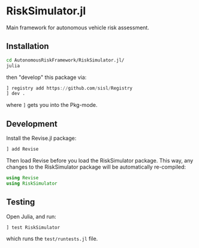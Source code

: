 # RiskSimulator.jl

Main framework for autonomous vehicle risk assessment.

## Installation

```bash
cd AutonomousRiskFramework/RiskSimulator.jl/
julia
```
then "develop" this package via:
```julia
] registry add https://github.com/sisl/Registry
] dev .
```
where `]` gets you into the Pkg-mode.


## Development
Install the Revise.jl package:
```julia
] add Revise
```
Then load Revise before you load the RiskSimulator package. This way, any changes to the RiskSimulator package will be automatically re-compiled:
```julia
using Revise
using RiskSimulator
```


## Testing
Open Julia, and run:
```julia
] test RiskSimulator
```
which runs the `test/runtests.jl` file.